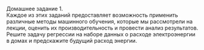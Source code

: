 Домашнее задание 1.  
Каждое из этих заданий предоставляет возможность применить различные методы машинного обучения, которые мы рассмотрели на лекции, оценить их производительность и провести анализ результатов. 
Решите задачу регрессии на наборе данных о расходе электроэнергии в домах и предскажите будущий расход энергии.
